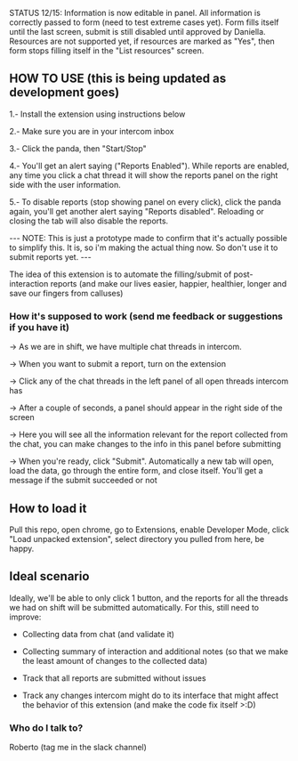 STATUS 12/15: Information is now editable in panel. All information is correctly passed to form (need to test extreme cases yet). Form fills itself until the last screen, submit is still disabled until approved by Daniella. Resources are not supported yet, if resources are marked as "Yes", then form stops filling itself in the "List resources" screen.

## HOW TO USE (this is being updated as development goes) ##

1.- Install the extension using instructions below

2.- Make sure you are in your intercom inbox

3.- Click the panda, then "Start/Stop"

4.- You'll get an alert saying ("Reports Enabled"). While reports are enabled, any time you click a chat thread it will show the reports panel on the right side with the user information.

5.- To disable reports (stop showing panel on every click), click the panda again, you'll get another alert saying "Reports disabled". Reloading or closing the tab will also disable the reports.


--- NOTE: This is just a prototype made to confirm that it's actually possible to simplify this. It is, so i'm making the actual thing now. So don't use it to submit reports yet. ---

The idea of this extension is to automate the filling/submit of post-interaction reports
(and make our lives easier, happier, healthier, longer and save our fingers from calluses)

### How it's supposed to work (send me feedback or suggestions if you have it) ###

-> As we are in shift, we have multiple chat threads in intercom.

-> When you want to submit a report, turn on the extension

-> Click any of the chat threads in the left panel of all open threads intercom has

-> After a couple of seconds, a panel should appear in the right side of the screen

-> Here you will see all the information relevant for the report collected from the chat, you can make changes to the info in this panel before submitting

-> When you're ready, click "Submit". Automatically a new tab will open, load the data, go through the entire form, and close itself. You'll get a message if the submit succeeded or not


## How to load it ##

Pull this repo, open chrome, go to Extensions, enable Developer Mode, click "Load unpacked extension", select directory you pulled from here, be happy.


## Ideal scenario ##

Ideally, we'll be able to only click 1 button, and the reports for all the threads we had on shift will be submitted automatically. For this, still need to improve:
   
- Collecting data from chat (and validate it)
   
- Collecting summary of interaction and additional notes (so that we make the least amount
     of changes to the collected data)
   
- Track that all reports are submitted without issues
   
- Track any changes intercom might do to its interface that might affect the behavior of
     this extension (and make the code fix itself >:D)


### Who do I talk to? ###

Roberto (tag me in the slack channel)